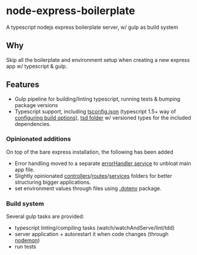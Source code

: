 # node-express-boilerplate
A typescript nodejs express boilerplate server, w/ gulp as build system 

## Why

Skip all the boilerplate and environment setup when creating a new express app w/ typescript & gulp. 

## Features

- Gulp pipeline for building/linting typescript, running tests & bumping package versions
- Typescript support, including [tsconfig.json](tsconfig.json) (typescript 1.5+ way of [configuring build options](https://github.com/Microsoft/TypeScript/wiki/tsconfig.json)),
[tsd folder](./typings) w/ versioned types for the included dependencies. 

### Opinionated additions

On top of the bare express installation, the following has been added

- Error handling moved to a separate [errorHandler service](./src/services/errorHandler.ts) to unbloat main app file.
- Slightly opinionated [controllers](./src/controllers)/[routes](./src/routes)/[services](./src/services) folders 
for better structuring bigger applications.
- set environment values through files using [.dotenv](https://www.npmjs.com/package/dotenv) package.  

### Build system 

Several gulp tasks are provided:
 
- typescript linting/compiling tasks (watch/watchAndServe/lint/tdd) 
- server application + autorestart it when code changes (through [nodemon](https://www.npmjs.com/package/nodemon))
- run tests    
